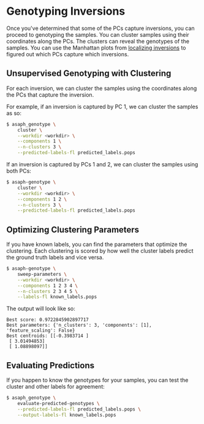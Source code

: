 # Genotyping Inversions

Once you've determined that some of the PCs capture inversions, you can proceed to genotyping the samples.  You can cluster samples using their coordinates along the PCs.  The clusters can reveal the genotypes of the samples.  You can use the Manhattan plots from [localizing inversions](localizing-inversions.md) to figured out which PCs capture which inversions.

## Unsupervised Genotyping with Clustering
For each inversion, we can cluster the samples using the coordinates along the PCs that capture the inversion.

For example, if an inversion is captured by PC 1, we can cluster the samples as so:

```bash
$ asaph_genotype \
	cluster \
	--workdir <workdir> \
	--components 1 \
	--n-clusters 3 \
	--predicted-labels-fl predicted_labels.pops
```

If an inversion is captured by PCs 1 and 2, we can cluster the samples using both PCs:

```bash
$ asaph-genotype \
	cluster \
	--workdir <workdir> \
	--components 1 2 \
	--n-clusters 3 \
	--predicted-labels-fl predicted_labels.pops
```

## Optimizing Clustering Parameters
If you have known labels, you can find the parameters that optimize the clustering.  Each clustering is scored by how well the cluster labels predict the ground truth labels and vice versa.

```bash
$ asaph-genotype \
	sweep-parameters \
	--workdir <workdir> \
	--components 1 2 3 4 \
	--n-clusters 2 3 4 5 \
	--labels-fl known_labels.pops
```

The output will look like so:

```
Best score: 0.9722845902897717
Best parameters: {'n_clusters': 3, 'components': [1], 'feature_scaling': False}
Best centroids: [[-0.3983714 ]
 [ 3.01494853]
 [ 1.08898097]]
```


## Evaluating Predictions
If you happen to know the genotypes for your samples, you can test the cluster and other labels for agreement:

```bash
$ asaph_genotype \
	evaluate-predicted-genotypes \
	--predicted-labels-fl predicted_labels.pops \
	--output-labels-fl known_labels.pops
```

